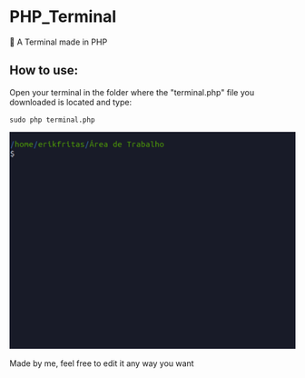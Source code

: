 # PHP_Terminal
🐘 A Terminal made in PHP

## How to use:
Open your terminal in the folder where the "terminal.php" file you downloaded is located and type:
```
sudo php terminal.php
```

<img src="./terminal_print.png" alt="Print of PHP Terminal">

Made by me, feel free to edit it any way you want
